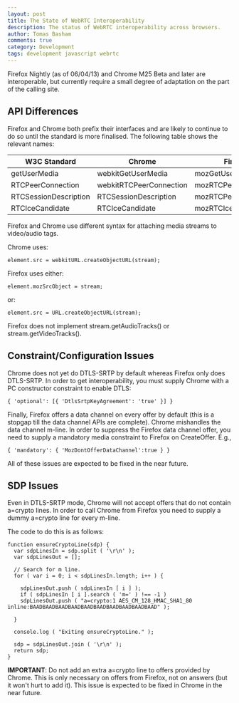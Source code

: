 ```yaml
---
layout: post
title: The State of WebRTC Interoperability
description: The status of WebRTC interoperability across browsers.
author: Tomas Basham
comments: true
category: Development
tags: development javascript webrtc
---
```

Firefox Nightly (as of 06/04/13) and Chrome M25 Beta and later are interoperable, but currently require a small degree of adaptation on the part of the calling site.

## API Differences

Firefox and Chrome both prefix their interfaces and are likely to continue to do so until the standard is more finalised. The following table shows the relevant names:

| W3C Standard          | Chrome                  | Firefox              |
|-----------------------|-------------------------|----------------------|
| getUserMedia          | webkitGetUserMedia      | mozGetUserMedia      |
| RTCPeerConnection     | webkitRTCPeerConnection | mozRTCPeerConnection |
| RTCSessionDescription | RTCSessionDescription   | mozRTCPeerConnection |
| RTCIceCandidate       | RTCIceCandidate         | mozRTCIceCandidate   |

Firefox and Chrome use different syntax for attaching media streams to video/audio tags.

Chrome uses:

    element.src = webkitURL.createObjectURL(stream);

Firefox uses either:

    element.mozSrcObject = stream;

or:

    element.src = URL.createObjectURL(stream);

Firefox does not implement stream.getAudioTracks() or stream.getVideoTracks().

## Constraint/Configuration Issues

Chrome does not yet do DTLS-SRTP by default whereas Firefox only does DTLS-SRTP. In order to get interoperability, you must supply Chrome with a PC constructor constraint to enable DTLS:

    { 'optional': [{ 'DtlsSrtpKeyAgreement': 'true' }] }

Finally, Firefox offers a data channel on every offer by default (this is a stopgap till the data channel APIs are complete). Chrome mishandles the data channel m-line. In order to suppress the Firefox data channel offer, you need to supply a mandatory media constraint to Firefox on CreateOffer. E.g.,

    { 'mandatory': { 'MozDontOfferDataChannel':true } }

All of these issues are expected to be fixed in the near future.

## SDP Issues

Even in DTLS-SRTP mode, Chrome will not accept offers that do not contain a=crypto lines. In order to call Chrome from Firefox you need to supply a dummy a=crypto line for every m-line.

The code to do this is as follows:

    function ensureCryptoLine(sdp) {
      var sdpLinesIn = sdp.split ( '\r\n' );
      var sdpLinesOut = [];

      // Search for m line.
      for ( var i = 0; i < sdpLinesIn.length; i++ ) {

        sdpLinesOut.push ( sdpLinesIn [ i ] );
        if ( sdpLinesIn [ i ].search ( 'm=' ) !== -1 )
        sdpLinesOut.push ( "a=crypto:1 AES_CM_128_HMAC_SHA1_80 inline:BAADBAADBAADBAADBAADBAADBAADBAADBAADBAAD" );

      }

      console.log ( "Exiting ensureCryptoLine." );

      sdp = sdpLinesOut.join ( '\r\n' );
      return sdp;
    }

**IMPORTANT**: Do not add an extra a=crypto line to offers provided by Chrome. This is only necessary on offers from Firefox, not on answers (but it won't hurt to add it). This issue is expected to be fixed in Chrome in the near future.
